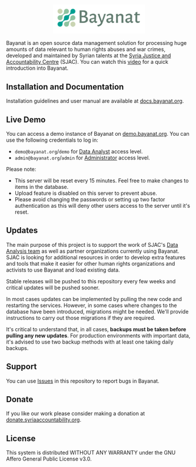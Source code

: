 <p align="center">
  <a href="https://bayanat.org" target="_blank">
    <img alt="Bayanat" width="250" src="enferno/static/img/bayanat-h-v2.svg">
  </a>
</p>

Bayanat is an open source data management solution for processing huge amounts of data relevant to human rights abuses and war crimes, developed and maintained by Syrian talents at the [Syria Justice and Accountability Centre](https://syriaaccountability.org/) (SJAC). You can watch this [video](https://www.youtube.com/watch?v=thCkihoXAk0) for a quick introduction into Bayanat.

Installation and Documentation
------------------------------
Installation guidelines and user manual are available at [docs.bayanat.org](https://docs.bayanat.org/).

Live Demo
---------
You can access a demo instance of Bayanat on [demo.bayanat.org](https://demo.bayanat.org/). You can use the following credentials to log in:

- `demo@bayanat.org`/`demo` for [Data Analyst](https://docs.bayanat.org/en/users-groups#data-analyst-da) access level.
- `admin@bayanat.org`/`admin` for [Administrator](https://docs.bayanat.org/en/users-groups#administrator) access level. 

Please note:
- This server will be reset every 15 minutes. Feel free to make changes to items in the database.
- Upload feature is disabled on this server to prevent abuse.
- Please avoid changing the passwords or setting up two factor authentication as this will deny other users access to the server until it's reset.

Updates
-------
The main purpose of this project is to support the work of SJAC's [Data Analysis team](https://syriaaccountability.org/what-we-do/) as well as partner organizations currently using Bayanat. SJAC is looking for additional resources in order to develop extra features and tools that make it easier for other human rights organizations and activists to use Bayanat and load existing data.

Stable releases will be pushed to this repository every few weeks and critical updates will be pushed sooner.

In most cases updates can be implemented by pulling the new code and restarting the services. However, in some cases where changes to the database have been introduced, migrations might be needed. We'll provide instructions to carry out those migrations if they are required.

It's critical to understand that, in all cases, **backups must be taken before pulling any new updates**. For production environments with important data, it's advised to use two backup methods with at least one taking daily backups.

Support
-------
You can use [Issues](https://github.com/sjacorg/bayanat/issues) in this repository to report bugs in Bayanat.

Donate
-------
If you like our work please consider making a donation at [donate.syriaaccountability.org](https://donate.syriaaccountability.org/).

License
-------------
This system is distributed WITHOUT ANY WARRANTY under the GNU Affero General Public License v3.0.
